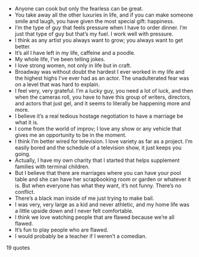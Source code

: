  - Anyone can cook but only the fearless can be great.
 - You take away all the other luxuries in life, and if you can make someone smile and laugh, you have given the most special gift: happiness.
 - I’m the type of guy that feels pressure when I have to order dinner. I’m just that type of guy but that’s my fuel. I work well with pressure.
 - I think as any artist you always want to grow; you always want to get better.
 - It’s all I have left in my life, caffeine and a poodle.
 - My whole life, I’ve been telling jokes.
 - I love strong women, not only in life but in craft.
 - Broadway was without doubt the hardest I ever worked in my life and the highest highs I’ve ever had as an actor. The unadulterated fear was on a level that was hard to explain.
 - I feel very, very grateful. I’m a lucky guy, you need a lot of luck, and then when the cameras roll, you have to have this group of writers, directors, and actors that just gel, and it seems to literally be happening more and more.
 - I believe it’s a real tedious hostage negotiation to have a marriage be what it is.
 - I come from the world of improv; I love any show or any vehicle that gives me an opportunity to be in the moment.
 - I think I’m better wired for television. I love variety as far as a project. I’m easily bored and the schedule of a television show, it just keeps you going.
 - Actually, I have my own charity that I started that helps supplement families with terminal children.
 - But I believe that there are marriages where you can have your pool table and she can have her scrapbooking room or garden or whatever it is. But when everyone has what they want, it’s not funny. There’s no conflict.
 - There’s a black man inside of me just trying to make bail.
 - I was very, very large as a kid and never athletic, and my home life was a little upside down and I never felt comfortable.
 - I think we love watching people that are flawed because we’re all flawed.
 - It’s fun to play people who are flawed.
 - I would probably be a teacher if I weren’t a comedian.

19 quotes